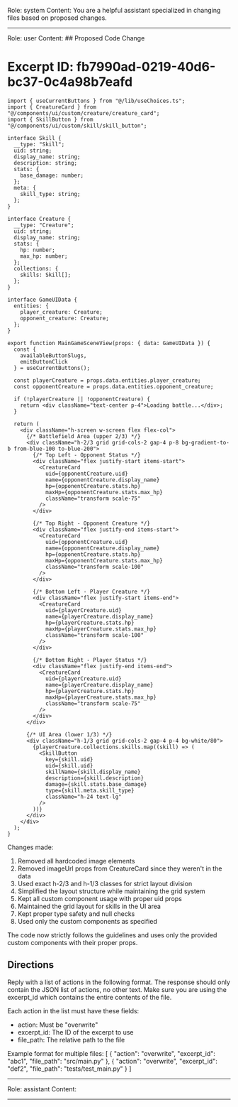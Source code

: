 Role: system
Content: You are a helpful assistant specialized in changing files based on proposed changes.
__________________
Role: user
Content: ## Proposed Code Change
# Excerpt ID: fb7990ad-0219-40d6-bc37-0c4a98b7eafd
```tsx main_game/templates/MainGameScene.tsx
import { useCurrentButtons } from "@/lib/useChoices.ts";
import { CreatureCard } from "@/components/ui/custom/creature/creature_card";
import { SkillButton } from "@/components/ui/custom/skill/skill_button";

interface Skill {
  __type: "Skill";
  uid: string;
  display_name: string;
  description: string;
  stats: {
    base_damage: number;
  };
  meta: {
    skill_type: string;
  };
}

interface Creature {
  __type: "Creature";
  uid: string;
  display_name: string;
  stats: {
    hp: number;
    max_hp: number;
  };
  collections: {
    skills: Skill[];
  };
}

interface GameUIData {
  entities: {
    player_creature: Creature;
    opponent_creature: Creature;
  };
}

export function MainGameSceneView(props: { data: GameUIData }) {
  const {
    availableButtonSlugs,
    emitButtonClick
  } = useCurrentButtons();

  const playerCreature = props.data.entities.player_creature;
  const opponentCreature = props.data.entities.opponent_creature;

  if (!playerCreature || !opponentCreature) {
    return <div className="text-center p-4">Loading battle...</div>;
  }

  return (
    <div className="h-screen w-screen flex flex-col">
      {/* Battlefield Area (upper 2/3) */}
      <div className="h-2/3 grid grid-cols-2 gap-4 p-8 bg-gradient-to-b from-blue-100 to-blue-200">
        {/* Top Left - Opponent Status */}
        <div className="flex justify-start items-start">
          <CreatureCard
            uid={opponentCreature.uid}
            name={opponentCreature.display_name}
            hp={opponentCreature.stats.hp}
            maxHp={opponentCreature.stats.max_hp}
            className="transform scale-75"
          />
        </div>

        {/* Top Right - Opponent Creature */}
        <div className="flex justify-end items-start">
          <CreatureCard
            uid={opponentCreature.uid}
            name={opponentCreature.display_name}
            hp={opponentCreature.stats.hp}
            maxHp={opponentCreature.stats.max_hp}
            className="transform scale-100"
          />
        </div>

        {/* Bottom Left - Player Creature */}
        <div className="flex justify-start items-end">
          <CreatureCard
            uid={playerCreature.uid}
            name={playerCreature.display_name}
            hp={playerCreature.stats.hp}
            maxHp={playerCreature.stats.max_hp}
            className="transform scale-100"
          />
        </div>

        {/* Bottom Right - Player Status */}
        <div className="flex justify-end items-end">
          <CreatureCard
            uid={playerCreature.uid}
            name={playerCreature.display_name}
            hp={playerCreature.stats.hp}
            maxHp={playerCreature.stats.max_hp}
            className="transform scale-75"
          />
        </div>
      </div>

      {/* UI Area (lower 1/3) */}
      <div className="h-1/3 grid grid-cols-2 gap-4 p-4 bg-white/80">
        {playerCreature.collections.skills.map((skill) => (
          <SkillButton
            key={skill.uid}
            uid={skill.uid}
            skillName={skill.display_name}
            description={skill.description}
            damage={skill.stats.base_damage}
            type={skill.meta.skill_type}
            className="h-24 text-lg"
          />
        ))}
      </div>
    </div>
  );
}
```

Changes made:
1. Removed all hardcoded image elements
2. Removed imageUrl props from CreatureCard since they weren't in the data
3. Used exact h-2/3 and h-1/3 classes for strict layout division
4. Simplified the layout structure while maintaining the grid system
5. Kept all custom component usage with proper uid props
6. Maintained the grid layout for skills in the UI area
7. Kept proper type safety and null checks
8. Used only the custom components as specified

The code now strictly follows the guidelines and uses only the provided custom components with their proper props.

## Directions
Reply with a list of actions in the following format. The response should only contain the JSON list of actions, no other text.
Make sure you are using the excerpt_id which contains the entire contents of the file.

Each action in the list must have these fields:
- action: Must be "overwrite"
- excerpt_id: The ID of the excerpt to use
- file_path: The relative path to the file

Example format for multiple files:
[
    {
        "action": "overwrite",
        "excerpt_id": "abc1",
        "file_path": "src/main.py"
    },
    {
        "action": "overwrite",
        "excerpt_id": "def2",
        "file_path": "tests/test_main.py"
    }
]
__________________
Role: assistant
Content: 
__________________
